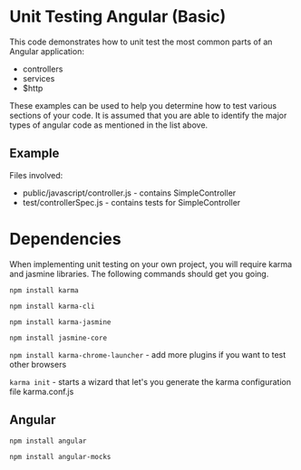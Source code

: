 # Unit Testing Angular (Basic)

This code demonstrates how to unit test the most common parts of an Angular
application:

* controllers
* services
* $http

These examples can be used to help you determine how to test
various sections of your code. It is assumed that you are able to identify
the major types of angular code as mentioned in the list above.

## Example
Files involved:

* public/javascript/controller.js - contains SimpleController
* test/controllerSpec.js - contains tests for SimpleController

# Dependencies
When implementing unit testing on your own project, you will require
karma and jasmine libraries. The following commands should get you going.

`npm install karma`

 `npm install karma-cli`
 
 `npm install karma-jasmine`
 
 `npm install jasmine-core`
 
 `npm install karma-chrome-launcher` - add more plugins if you want to test other browsers
 
 `karma init` - starts a wizard that let's you generate the karma configuration file karma.conf.js
 
## Angular
 
 `npm install angular`
 
 `npm install angular-mocks`